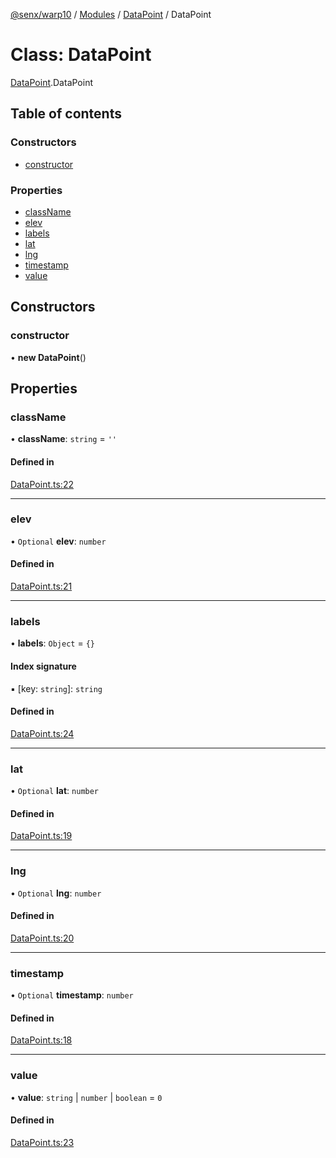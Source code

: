 [@senx/warp10](../README.md) / [Modules](../modules.md) / [DataPoint](../modules/DataPoint.md) / DataPoint

# Class: DataPoint

[DataPoint](../modules/DataPoint.md).DataPoint

## Table of contents

### Constructors

- [constructor](DataPoint.DataPoint.md#constructor)

### Properties

- [className](DataPoint.DataPoint.md#classname)
- [elev](DataPoint.DataPoint.md#elev)
- [labels](DataPoint.DataPoint.md#labels)
- [lat](DataPoint.DataPoint.md#lat)
- [lng](DataPoint.DataPoint.md#lng)
- [timestamp](DataPoint.DataPoint.md#timestamp)
- [value](DataPoint.DataPoint.md#value)

## Constructors

### constructor

• **new DataPoint**()

## Properties

### className

• **className**: `string` = `''`

#### Defined in

[DataPoint.ts:22](https://gitlab.com/senx/node-warp10/-/blob/0dd4818/src/lib/DataPoint.ts#L22)

___

### elev

• `Optional` **elev**: `number`

#### Defined in

[DataPoint.ts:21](https://gitlab.com/senx/node-warp10/-/blob/0dd4818/src/lib/DataPoint.ts#L21)

___

### labels

• **labels**: `Object` = `{}`

#### Index signature

▪ [key: `string`]: `string`

#### Defined in

[DataPoint.ts:24](https://gitlab.com/senx/node-warp10/-/blob/0dd4818/src/lib/DataPoint.ts#L24)

___

### lat

• `Optional` **lat**: `number`

#### Defined in

[DataPoint.ts:19](https://gitlab.com/senx/node-warp10/-/blob/0dd4818/src/lib/DataPoint.ts#L19)

___

### lng

• `Optional` **lng**: `number`

#### Defined in

[DataPoint.ts:20](https://gitlab.com/senx/node-warp10/-/blob/0dd4818/src/lib/DataPoint.ts#L20)

___

### timestamp

• `Optional` **timestamp**: `number`

#### Defined in

[DataPoint.ts:18](https://gitlab.com/senx/node-warp10/-/blob/0dd4818/src/lib/DataPoint.ts#L18)

___

### value

• **value**: `string` \| `number` \| `boolean` = `0`

#### Defined in

[DataPoint.ts:23](https://gitlab.com/senx/node-warp10/-/blob/0dd4818/src/lib/DataPoint.ts#L23)
